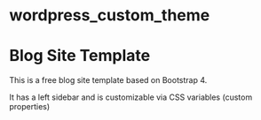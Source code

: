 # wordpress_custom_theme
# Blog Site Template
This is a free blog site template based on Bootstrap 4.

It has a left sidebar and is customizable via CSS variables (custom properties)
